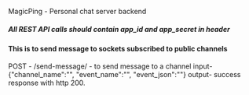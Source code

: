 
MagicPing - Personal chat server backend  

##### All REST API calls should contain app_id and app_secret in header

#### This is to send message to sockets subscribed to public channels

POST - /send-message/ - to send message to a channel
input-
{"channel_name":"", "event_name":"", "event_json":""}
output-
success response with http 200.